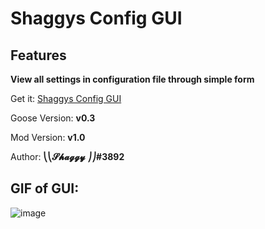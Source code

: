 # Shaggys Config GUI

## Features

**View all settings in configuration file through simple form**


Get it: [Shaggys Config GUI](https://github.com/DesktopGooseUnofficial/ResourceHub/releases/download/ShaggyMenu-1.0/ShaggysGooseMenu.zip)

Goose Version: **v0.3**

Mod Version: **v1.0**

Author: **⎝⎝𝓢𝓱𝓪𝓰𝓰𝔂 ⎠⎠#3892**

## GIF of GUI:

![image](https://i.imgur.com/IU2SuR4.gif)
